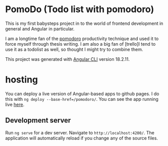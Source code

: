 # PomoDo (Todo list with pomodoro)
This is my first babysteps project in to the world of frontend development in general and Angular in particular.

I am a longtime fan of the [pomodoro](https://en.wikipedia.org/wiki/Pomodoro_Technique) productivity technique and used it to force myself through thesis writing. I am also a big fan of [trello]I tend to use it as a todolist as well, so thought I might try to combine them.

This project was generated with [Angular CLI](https://github.com/angular/angular-cli) version 18.2.11.

# hosting

You can deploy a live version of Angular-based apps to github pages. I do this with `ng deploy --base-href=/pomodoro/`. You can see the app running live [here](https://jnewth.github.io/pomodoro/).

## Development server

Run `ng serve` for a dev server. Navigate to `http://localhost:4200/`. The application will automatically reload if you change any of the source files.
